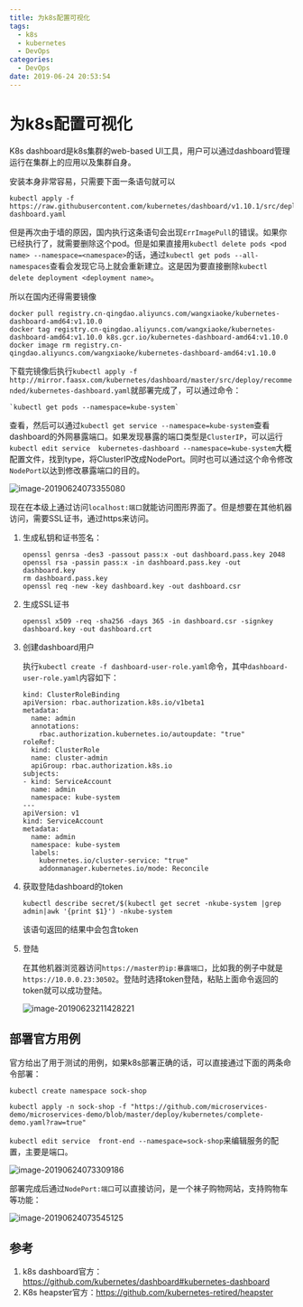 ```yaml
---
title: 为k8s配置可视化
tags:
  - k8s
  - kubernetes
  - DevOps
categories:
  - DevOps
date: 2019-06-24 20:53:54
---
```


# 为k8s配置可视化

K8s dashboard是k8s集群的web-based UI工具，用户可以通过dashboard管理运行在集群上的应用以及集群自身。

安装本身非常容易，只需要下面一条语句就可以

```
kubectl apply -f https://raw.githubusercontent.com/kubernetes/dashboard/v1.10.1/src/deploy/recommended/kubernetes-dashboard.yaml
```

但是再次由于墙的原因，国内执行这条语句会出现`ErrImagePull`的错误。如果你已经执行了，就需要删除这个pod。但是如果直接用`kubectl delete pods <pod name> --namespace=<namespace>`的话，通过`kubectl get pods --all-namespaces`查看会发现它马上就会重新建立。这是因为要直接删除`kubectl delete deployment <deployment name>`。
<!--more-->

所以在国内还得需要镜像

```
docker pull registry.cn-qingdao.aliyuncs.com/wangxiaoke/kubernetes-dashboard-amd64:v1.10.0
docker tag registry.cn-qingdao.aliyuncs.com/wangxiaoke/kubernetes-dashboard-amd64:v1.10.0 k8s.gcr.io/kubernetes-dashboard-amd64:v1.10.0
docker image rm registry.cn-qingdao.aliyuncs.com/wangxiaoke/kubernetes-dashboard-amd64:v1.10.0
```

下载完镜像后执行`kubectl apply -f http://mirror.faasx.com/kubernetes/dashboard/master/src/deploy/recommended/kubernetes-dashboard.yaml`就部署完成了，可以通过命令：

```
`kubectl get pods --namespace=kube-system`
```

查看，然后可以通过`kubectl get service --namespace=kube-system`查看dashboard的外网暴露端口。如果发现暴露的端口类型是`ClusterIP`，可以运行`kubectl edit service  kubernetes-dashboard --namespace=kube-system`大概配置文件，找到type，将ClusterIP改成NodePort。同时也可以通过这个命令修改`NodePort`以达到修改暴露端口的目的。

![image-20190624073355080](https://my-blog-1256501598.cos.ap-beijing.myqcloud.com/github-page/learn/CS/DevOps/k8s/kubectl_edit_service.png)

现在在本级上通过访问`localhost:端口`就能访问图形界面了。但是想要在其他机器访问，需要SSL证书，通过https来访问。

1. 生成私钥和证书签名：

   ```
   openssl genrsa -des3 -passout pass:x -out dashboard.pass.key 2048
   openssl rsa -passin pass:x -in dashboard.pass.key -out dashboard.key
   rm dashboard.pass.key
   openssl req -new -key dashboard.key -out dashboard.csr
   ```

2. 生成SSL证书

   ```
   openssl x509 -req -sha256 -days 365 -in dashboard.csr -signkey dashboard.key -out dashboard.crt
   ```

3. 创建dashboard用户

   执行`kubectl create -f dashboard-user-role.yaml`命令，其中`dashboard-user-role.yaml`内容如下：

   ```
   kind: ClusterRoleBinding
   apiVersion: rbac.authorization.k8s.io/v1beta1
   metadata:
     name: admin
     annotations:
       rbac.authorization.kubernetes.io/autoupdate: "true"
   roleRef:
     kind: ClusterRole
     name: cluster-admin
     apiGroup: rbac.authorization.k8s.io
   subjects:
   - kind: ServiceAccount
     name: admin
     namespace: kube-system
   ---
   apiVersion: v1
   kind: ServiceAccount
   metadata:
     name: admin
     namespace: kube-system
     labels:
       kubernetes.io/cluster-service: "true"
       addonmanager.kubernetes.io/mode: Reconcile
   ```

4. 获取登陆dashboard的token

   ```
   kubectl describe secret/$(kubectl get secret -nkube-system |grep admin|awk '{print $1}') -nkube-system
   ```

   该语句返回的结果中会包含token

5. 登陆

   在其他机器浏览器访问`https://master的ip:暴露端口`，比如我的例子中就是`https://10.0.0.23:30502`。登陆时选择token登陆，粘贴上面命令返回的token就可以成功登陆。

   ![image-20190623211428221](https://my-blog-1256501598.cos.ap-beijing.myqcloud.com/github-page/learn/CS/DevOps/k8s/k8s_dashboard.png)

## 部署官方用例

官方给出了用于测试的用例，如果k8s部署正确的话，可以直接通过下面的两条命令部署：

```
kubectl create namespace sock-shop

kubectl apply -n sock-shop -f "https://github.com/microservices-demo/microservices-demo/blob/master/deploy/kubernetes/complete-demo.yaml?raw=true"

```

`kubectl edit service  front-end --namespace=sock-shop`来编辑服务的配置，主要是端口。

![image-20190624073309186](https://my-blog-1256501598.cos.ap-beijing.myqcloud.com/github-page/learn/CS/DevOps/k8s/kubectl_edit_service_2.png)

部署完成后通过`NodePort:端口`可以直接访问，是一个袜子购物网站，支持购物车等功能：

![image-20190624073545125](https://my-blog-1256501598.cos.ap-beijing.myqcloud.com/github-page/learn/CS/DevOps/k8s/sock_shop.png)



## 参考

1. k8s dashboard官方：https://github.com/kubernetes/dashboard#kubernetes-dashboard
2. K8s heapster官方：https://github.com/kubernetes-retired/heapster
